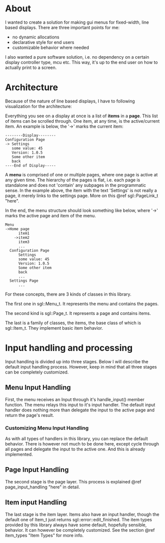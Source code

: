 # About
I wanted to create a solution for making gui menus for fixed-width, line based displays.
There are three important points for me:
 - no dynamic allocations
 - declarative style for end users
 - customizable behavior where needed

I also wanted a pure software solution, i.e. no dependency on a certain display controller type, mcu etc. This way, it's up to the end user on how to actually print to a screen.

# Architecture
Because of the nature of line based displays, I have to following visualization for the architecture:

Everything you see on a display at once is a list of **items** in a **page**. This list of items can be scrolled through. One item, at any time, is the active/current item.
An example is below, the '->' marks the current item:

    --------Display--------
    Configuration Page
    -> Settings
       some value: 45 
       Version: 1.0.5
       Some other item
       back
    ----End of Display-----

A **menu** is comprised of one or multiple pages, where one page is active at any given time. The hierarchy of the pages is flat, i.e. each page is standalone and does not 'contain' any subpages in the programmatic sense. In the example above, the item with the text 'Settings' is not really a page, it merely links to the settings page. More on this @ref sgl::PageLink_t "here".

In the end, the menu structure should look something like below, where '->' marks the active page and item of the menu.

    Menu
    ->Home page
          item1
        ->item2
          item3
          ...
      Configuration Page
          Settings
          some value: 45 
          Version: 1.0.5
          Some other item
          back
          ...
      Settings Page
          ...

For these concepts, there are 3 kinds of classes in this library. 

The first one in sgl::Menu_t. It represents the menu and contains the pages. 

The second kind is sgl::Page_t. It represents a page and contains items. 

The last is a family of classes, the items, the base class of which is sgl::Item_t. They implement basic item behavior.

# Input handling and processing
Input handling is divided up into three stages. Below I will describe the default input handling process. However, keep in mind that all three stages can be completely customized.

## Menu Input Handling
First, the menu receives an Input through it's handle_input() member function. The menu relays this input to it's input handler. The default input handler does nothing more than delegate the input to the active page and return the page's result.

### Customizing Menu Input Handling
As with all types of handlers in this library, you can replace the default behavior. There is however not much to be done here, except cycle through all pages and delegate the input to the active one. And this is already implemented.

## Page Input Handling
The second stage is the page layer. This process is explained @ref page_input_handling "here" in detail.

## Item input Handling
The last stage is the item layer. Items also have an input handler, though the default one of Item_t just returns sgl::error::edit_finished. The item types provided by this library always have some default, hopefully sensible, behavior. It can however be completely customized. See the section @ref item_types "Item Types" for more info.
